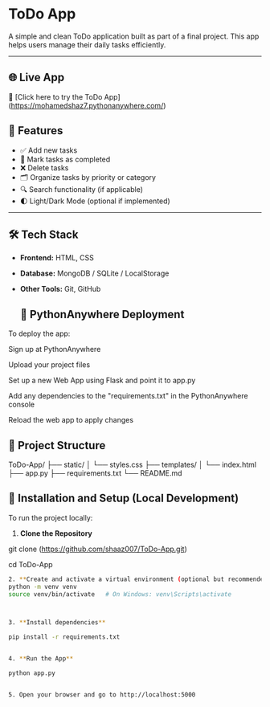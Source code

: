 #  ToDo App

A simple and clean ToDo application built as part of a final project. This app helps users manage their daily tasks efficiently.

---

## 🌐 Live App

🔗 [Click here to try the ToDo App] (https://mohamedshaz7.pythonanywhere.com/)
## 🚀 Features

- ✅ Add new tasks
- 📌 Mark tasks as completed
- ❌ Delete tasks
- 🗂️ Organize tasks by priority or category
- 🔍 Search functionality (if applicable)
- 🌓 Light/Dark Mode (optional if implemented)

---

## 🛠️ Tech Stack

- **Frontend:** HTML, CSS 
- **Database:** MongoDB / SQLite / LocalStorage  
- **Other Tools:** Git, GitHub

  ## 🐍 PythonAnywhere Deployment

To deploy the app:

Sign up at PythonAnywhere

Upload your project files

Set up a new Web App using Flask and point it to app.py

Add any dependencies to the "requirements.txt" in the PythonAnywhere console

Reload the web app to apply changes



  ## 📂 Project Structure

ToDo-App/
├── static/
│ └── styles.css
├── templates/
│ └── index.html
├── app.py
├── requirements.txt
└── README.md


## 🚀 Installation and Setup (Local Development)

To run the project locally:

1. **Clone the Repository**

git clone (https://github.com/shaaz007/ToDo-App.git)

cd ToDo-App

```bash
2. **Create and activate a virtual environment (optional but recommended)**
python -m venv venv
source venv/bin/activate   # On Windows: venv\Scripts\activate



3. **Install dependencies**

pip install -r requirements.txt


4. **Run the App**

python app.py


5. Open your browser and go to http://localhost:5000












